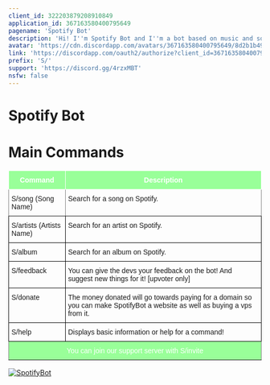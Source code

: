 ```yaml
---
client_id: 322203879208910849
application_id: 367163580400795649
pagename: 'Spotify Bot'
description: 'Hi! I''m Spotify Bot and I''m a bot based on music and song search on spotify! All my commands start with the prefix "S/"!'
avatar: 'https://cdn.discordapp.com/avatars/367163580400795649/8d2b1b49d0e2596352be7e1d74a6167e.png?size=2048'
link: 'https://discordapp.com/oauth2/authorize?client_id=367163580400795649&permissions=0&scope=bot'
prefix: 'S/'
support: 'https://discord.gg/4rzxMBT'
nsfw: false
---
```


<h1>Spotify Bot</h1>
<h1>Main Commands</h1>
<style type="text/css">
.tg  {border-collapse:collapse;border-spacing:0;}
.tg td{font-family:Arial, sans-serif;font-size:14px;padding:10px 5px;border-style:solid;border-width:1px;overflow:hidden;word-break:normal;border-color:black;}
.tg th{font-family:Arial, sans-serif;font-size:14px;font-weight:normal;padding:10px 5px;border-style:solid;border-width:1px;overflow:hidden;word-break:normal;border-color:black;}
.tg .tg-nn2v{font-family:Verdana, Geneva, sans-serif !important;;background-color:#99ff99;border-color:#ffffff;vertical-align:top}
.tg .tg-us36{border-color:inherit;vertical-align:top}
.tg .tg-yw4l{vertical-align:top}
.tg .tg-0paf{background-color:#99ff99;color:#ffffff;border-color:inherit;text-align:center;vertical-align:top}
</style>
<table class="tg">
  <tbody>
    <tr>
      <th class="tg-nn2v"><span style="font-weight:bold;color:rgb(255, 255, 255)">Command</span></th>
      <th class="tg-nn2v"><span style="font-weight:bold;color:rgb(255, 255, 255)">Description</span></th>
    </tr>
    <tr>
      <td class="tg-us36">S/song (Song Name)</td>
      <td class="tg-us36">Search for a song on Spotify.</td>
    </tr>
    <tr>
      <td class="tg-yw4l">S/artists (Artists Name)</td>
      <td class="tg-yw4l">Search for an artist on Spotify.</td>
    </tr>
    <tr>
      <td class="tg-yw4l">S/album</td>
      <td class="tg-yw4l">Search for an album on Spotify.</td>
    </tr>
    <tr>
      <td class="tg-yw4l">S/feedback</td>
      <td class="tg-yw4l">You can give the devs your feedback on the bot! And suggest new things for it! [upvoter only]</td>
    </tr>
    <tr>
      <td class="tg-yw4l">S/donate</td>
      <td class="tg-yw4l">The money donated will go towards paying for a domain so you can make SpotifyBot a website as well as buying a vps from it.</td>
    </tr>
    <tr>
      <td class="tg-yw4l">S/help</td>
      <td class="tg-yw4l">Displays basic information or help for a command!</td>
    </tr>
    <tr>
      <td class="tg-0paf" colspan="2">You can join our support server with S/invite</td>
    </tr>
  </tbody>
</table>                        
<a href="https://discordbots.org/bot/367163580400795649" >
  <img src="https://discordbots.org/api/widget/367163580400795649.svg" alt="SpotifyBot" />
</a>
<style>
  @-webkit-keyframes float-landing { 0% { -webkit-transform: translate3d(0,-20px,0); transform: translate3d(0,-20px,0) } to { -webkit-transform: translate3d(0,20px,0); transform: translate3d(0,20px,0) } } @keyframes float-landing { 0% { -webkit-transform: translate3d(0,-20px,0); transform: translate3d(0,-20px,0) } to { -webkit-transform: translate3d(0,20px,0); transform: translate3d(0,10px,0) } }

  body {
    background-repeat: no-repeat;
    background-size: cover !important;
    background-attachment: fixed !important;
    background:url(https://i.imgur.com/BpdZzGL.png), #fcc7fb !important;
  }
  .bot-name {
      font: 600 18px "Karla", sans-serif;
      color: #ffffff;
  }
  .status.green::before {
      background-color: #ffffff!important;
  }
  .status.green {
      color: #ffffff!important;
  }
  .titleandvote .votebutton:not(.votingvoted) {
      animation: pulse 2s linear infinite;
      border-radius: 10%;
  }
  .titleandvote .votebutton:not(.votingvoted) {
      animation: pulse 2s linear infinite;
      border-radius: 10%;
  }
  .titleandvote .votebutton {
      animation: pulse 6s linear infinite;
      margin-bottom: 10px;
      box-shadow: 0 6px 10px 0 rgba(0,0,0,0.14), 0 1px 18px 0 rgba(0,0,0,0.12), 0 3px 5px -1px rgba(0,0,0,0.3);
  }
  .atag:after {
      border-left-color: rgba(0, 0, 0, 0) !important;
  }
  .columns {
      background-color: rgba(0, 0, 0, 0.25);
  }
  .atag:before {
      background: #ffffff;
  }
  .atag:after {
      border-left-color: white;
  }
  .titleandvote .votebutton {
      animation: pulse 6s linear infinite;
      margin-bottom: 10px;
      box-shadow: 0 6px 10px 0 rgba(0,0,0,0.14), 0 1px 18px 0 rgba(0,0,0,0.12), 0 3px 5px -1px rgba(0,0,0,0.3);
  }
  #bot-details-page .bot-img {
      background: transparent;
      border-radius: 50% !important; 
  }
  #bot-details-page .bot-img {
  width: 256px; height: 256px; margin-top: 10px !important; margin-bottom: 0px !important; -webkit-animation-name: float-landing; animation-name: float-landing; -webkit-animation-duration: 2s; animation-duration: 2s; -webkit-animation-iteration-count: infinite; animation-iteration-count: infinite; -webkit-animation-direction: alternate; animation-direction: alternate; -webkit-animation-timing-function: ease-in-out; animation-timing-function: ease-in-out
  }
  .servers::before {
    content: "->> "
  }

  .servers::after {
    content: " <<-"
  }
  .botpagebutton {
      background: #fff;
      font: 300 19px "Karla", sans-serif!important;
      color: #a2a2a2;
      display: block;
      height: 26px;
      line-height: 26px!important;
      border-radius: 3px;
      padding: 0 4px 0 7px;
      vertical-align: middle !important;
      text-decoration: none;
      -webkit-transition: color 0.3s;
  }
  .lib a {
      color: #ffffff !important;
  }
  .bot-description {
      color: white;
  }
  .btn-orange {
      background: #808080;
  }
  #bot-details-page .btn-like:after {
      padding-right: 5px;
      content: " ♦";
      white-space: pre;
  }
</style>
